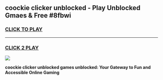 
## coockie clicker unblocked - Play Unblocked Gmaes & Free #8fbwi
<h3>
<a href="https://news.freeplayer.one?title=coockie_clicker_unblocked&ref=24F">CLICK TO PLAY</a></h3>
<hr>

<h3>
<a href="https://news.freeplayer.one?title=coockie_clicker_unblocked&ref=24F">CLICK 2 PLAY</a>
  
</h3>

<a href="https://news.freeplayer.one?title=coockie_clicker_unblocked&ref=24F/"><img src="https://clearcache.store/games.png"></a>


**coockie clicker unblocked games unblocked: Your Gateway to Fun and Accessible Online Gaming**
